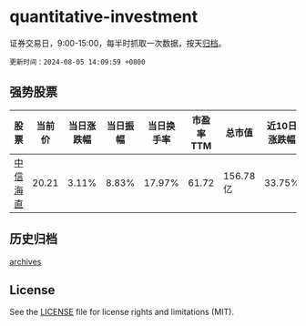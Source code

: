 # quantitative-investment

证券交易日，9:00-15:00，每半时抓取一次数据，按天[归档](archives)。

`更新时间：2024-08-05 14:09:59 +0800`

## 强势股票

|股票|当前价|当日涨跌幅|当日振幅|当日换手率|市盈率TTM|总市值|近10日涨跌幅|
|----|----|----|----|----|----|----|----|
|[中信海直](https://xueqiu.com/S/SZ000099)|20.21|3.11%|8.83%|17.97%|61.72|156.78亿|33.75%|

## 历史归档

[archives](archives)

## License

See the [LICENSE](LICENSE) file for license rights and limitations (MIT).